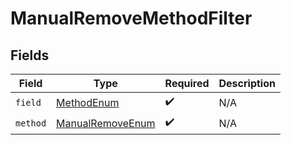 # ManualRemoveMethodFilter


## Fields

| Field                                                           | Type                                                            | Required                                                        | Description                                                     |
| --------------------------------------------------------------- | --------------------------------------------------------------- | --------------------------------------------------------------- | --------------------------------------------------------------- |
| `field`                                                         | [MethodEnum](../../models/components/MethodEnum.md)             | :heavy_check_mark:                                              | N/A                                                             |
| `method`                                                        | [ManualRemoveEnum](../../models/components/ManualRemoveEnum.md) | :heavy_check_mark:                                              | N/A                                                             |
